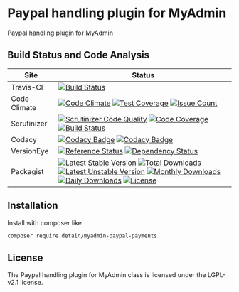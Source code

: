 # Paypal handling plugin for MyAdmin

Paypal handling plugin for MyAdmin

## Build Status and Code Analysis

Site          | Status
--------------|---------------------------
Travis-CI     | [![Build Status](https://travis-ci.org/detain/myadmin-paypal-payments.svg?branch=master)](https://travis-ci.org/detain/myadmin-paypal-payments)
Code Climate  | [![Code Climate](https://codeclimate.com/github/detain/myadmin-paypal-payments/badges/gpa.svg)](https://codeclimate.com/github/detain/myadmin-paypal-payments) [![Test Coverage](https://codeclimate.com/github/detain/myadmin-paypal-payments/badges/coverage.svg)](https://codeclimate.com/github/detain/myadmin-paypal-payments/coverage) [![Issue Count](https://codeclimate.com/github/detain/myadmin-paypal-payments/badges/issue_count.svg)](https://codeclimate.com/github/detain/myadmin-paypal-payments)
Scrutinizer   | [![Scrutinizer Code Quality](https://scrutinizer-ci.com/g/myadmin-plugins/myadmin-paypal-payments/badges/quality-score.png?b=master)](https://scrutinizer-ci.com/g/myadmin-plugins/myadmin-paypal-payments/?branch=master) [![Code Coverage](https://scrutinizer-ci.com/g/myadmin-plugins/myadmin-paypal-payments/badges/coverage.png?b=master)](https://scrutinizer-ci.com/g/myadmin-plugins/myadmin-paypal-payments/?branch=master) [![Build Status](https://scrutinizer-ci.com/g/myadmin-plugins/myadmin-paypal-payments/badges/build.png?b=master)](https://scrutinizer-ci.com/g/myadmin-plugins/myadmin-paypal-payments/build-status/master)
Codacy        | [![Codacy Badge](https://api.codacy.com/project/badge/Grade/226251fc068f4fd5b4b4ef9a40011d06)](https://www.codacy.com/app/detain/myadmin-paypal-payments) [![Codacy Badge](https://api.codacy.com/project/badge/Coverage/25fa74eb74c947bf969602fcfe87e349)](https://www.codacy.com/app/detain/myadmin-paypal-payments?utm_source=github.com&utm_medium=referral&utm_content=detain/myadmin-paypal-payments&utm_campaign=Badge_Coverage)
VersionEye    | [![Reference Status](https://www.versioneye.com/php/detain:myadmin-paypal-payments/reference_badge.svg?style=flat)](https://www.versioneye.com/php/detain:myadmin-paypal-payments/references) [![Dependency Status](https://www.versioneye.com/user/projects/592f7318bafc5500414dfd2a/badge.svg?style=flat-square)](https://www.versioneye.com/user/projects/592f7318bafc5500414dfd2a)
Packagist     | [![Latest Stable Version](https://poser.pugx.org/detain/myadmin-paypal-payments/version)](https://packagist.org/packages/detain/myadmin-paypal-payments) [![Total Downloads](https://poser.pugx.org/detain/myadmin-paypal-payments/downloads)](https://packagist.org/packages/detain/myadmin-paypal-payments) [![Latest Unstable Version](https://poser.pugx.org/detain/myadmin-paypal-payments/v/unstable)](//packagist.org/packages/detain/myadmin-paypal-payments) [![Monthly Downloads](https://poser.pugx.org/detain/myadmin-paypal-payments/d/monthly)](https://packagist.org/packages/detain/myadmin-paypal-payments) [![Daily Downloads](https://poser.pugx.org/detain/myadmin-paypal-payments/d/daily)](https://packagist.org/packages/detain/myadmin-paypal-payments) [![License](https://poser.pugx.org/detain/myadmin-paypal-payments/license)](https://packagist.org/packages/detain/myadmin-paypal-payments)


## Installation

Install with composer like

```sh
composer require detain/myadmin-paypal-payments
```

## License

The Paypal handling plugin for MyAdmin class is licensed under the LGPL-v2.1 license.

